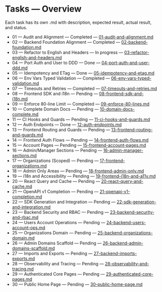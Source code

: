 <!--
File: docs/tasks/readme.md
Purpose: Overview of task logs and statuses for the reconstruction effort.
All Rights Reserved. Arodi Emmanuel
-->

# Tasks — Overview

Each task has its own .md with description, expected result, actual result, and
status.

- 01 — Audit and Alignment — Completed —
  [01-audit-and-alignment.md](01-audit-and-alignment.md)
- 02 — Backend Foundation Alignment — Completed —
  [02-backend-foundation.md](02-backend-foundation.md)
- 03 — Refactor to English and Headers — In progress —
  [03-refactor-english-and-headers.md](03-refactor-english-and-headers.md)
- 04 — Port Auth and User to DDD — Done —
  [04-port-auth-and-user-ddd.md](04-port-auth-and-user-ddd.md)
- 05 — Idempotency and ETag — Done —
  [05-idempotency-and-etag.md](05-idempotency-and-etag.md)
- 06 — Env Vars Typed Validation — Completed —
  [06-env-vars-typed-validation.md](06-env-vars-typed-validation.md)
- 07 — Timeouts and Retries — Completed —
  [07-timeouts-and-retries.md](07-timeouts-and-retries.md)
- 08 — Frontend SDK and i18n — Pending —
  [08-frontend-sdk-and-i18n.md](08-frontend-sdk-and-i18n.md)
- 09 — Enforce 80-line Limit — Completed —
  [09-enforce-80-lines.md](09-enforce-80-lines.md)
- 10 — Complete Domain Docs — Pending —
  [10-domain-docs-complete.md](10-domain-docs-complete.md)
- 11 — CI Hooks and Guards — Pending —
  [11-ci-hooks-and-guards.md](11-ci-hooks-and-guards.md)
- 12 — Auth Endpoints — Done — [12-auth-endpoints.md](12-auth-endpoints.md)
- 13 — Frontend Routing and Guards — Pending —
  [13-frontend-routing-and-guards.md](13.2-frontend-routing-and-guards.md)
- 14 — Frontend Auth Flows — Pending —
  [14-frontend-auth-flows.md](14-frontend-auth-flows.md)
- 15 — Account Pages — Pending —
  [15-frontend-account-pages.md](15-frontend-account-pages.md)
- 16 — Admin/Manager Sections — Pending —
  [16-admin-manager-sections.md](16-admin-manager-sections.md)
- 17 — Organizations (Scoped) — Pending —
  [17-frontend-organizations.md](17-frontend-organizations.md)
- 18 — Admin Only Areas — Pending —
  [18-frontend-admin-only.md](18-frontend-admin-only.md)
- 19 — i18n and Accessibility — Pending —
  [19-frontend-i18n-and-a11y.md](19-frontend-i18n-and-a11y.md)
- 20 — React Query and Cache — Pending —
  [20-react-query-and-cache.md](20-react-query-and-cache.md)
- 21 — OpenAPI v1 Completion — Pending —
  [21-openapi-v1-completion.md](21-openapi-v1-completion.md)
- 22 — SDK Generation and Integration — Pending —
  [22-sdk-generation-and-integration.md](22-sdk-generation-and-integration.md)
- 23 — Backend Security and RBAC — Pending —
  [23-backend-security-and-rbac.md](23-backend-security-and-rbac.md)
- 24 — Users Account Operations — Pending —
  [24-backend-users-account-ops.md](24-backend-users-account-ops.md)
- 25 — Organizations Domain — Pending —
  [25-backend-organizations-domain.md](25-backend-organizations-domain.md)
- 26 — Admin Domains Scaffold — Pending —
  [26-backend-admin-domains-scaffold.md](26-backend-admin-domains-scaffold.md)
- 27 — Imports and Exports — Pending —
  [27-backend-imports-exports.md](27-backend-imports-exports.md)
- 28 — Observability and Tracing — Pending —
  [28-observability-and-tracing.md](28-observability-and-tracing.md)
- 29 — Authenticated Core Pages — Pending —
  [29-authenticated-core-pages.md](29-authenticated-core-pages.md)
- 30 — Public Home Page — Pending —
  [30-public-home-page.md](30-public-home-page.md)
